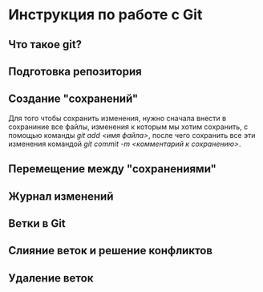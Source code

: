 # Инструкция по работе с Git

## Что такое git?

## Подготовка репозитория

## Создание "сохранений"
Для того чтобы сохранить изменения, нужно сначала внести в сохраниние все файлы, изменения к которым мы хотим сохранить, с помощью команды *git add <имя файла>*, после чего сохранить все эти изменения командой *git commit -m <комментарий к сохранению>*. 

## Перемещение между "сохранениями"

## Журнал изменений

## Ветки в Git

## Слияние веток и решение конфликтов

## Удаление веток